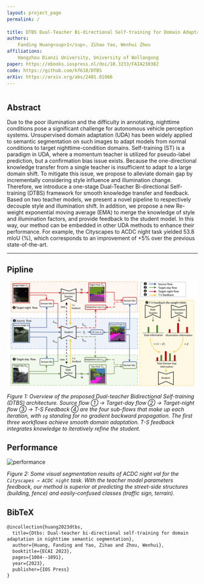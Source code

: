 ```yaml
---
layout: project_page
permalink: /

title: DTBS Dual-Teacher Bi-directional Self-training for Domain Adaptation in Nighttime Semantic Segmentation
authors:
    Fanding Huang<sup>1</sup>, Zihao Yao, Wenhui Zhou
affiliations:
    Hangzhou Dianzi University, University of Wollongong
paper: https://ebooks.iospress.nl/doi/10.3233/FAIA230382
code: https://github.com/hf618/DTBS
arXiv: https://arxiv.org/abs/2401.01066
---
```


<!-- Using HTML to center the abstract -->
<div class="columns is-centered has-text-centered">
    <div class="column is-four-fifths">
        <h2>Abstract</h2>
        <div class="content has-text-justified">
Due to the poor illumination and the difficulty in annotating, nighttime conditions pose a significant challenge for autonomous vehicle perception systems. Unsupervised domain adaptation (UDA) has been widely applied to semantic segmentation on such images to adapt models from normal conditions to target nighttime-condition domains. Self-training (ST) is a paradigm in UDA, where a momentum teacher is utilized for pseudo-label prediction, but a confirmation bias issue exists. Because the one-directional knowledge transfer from a single teacher is insufficient to adapt to a large domain shift. To mitigate this issue, we propose to alleviate domain gap by incrementally considering style influence and illumination change. Therefore, we introduce a one-stage Dual-Teacher Bi-directional Self-training (DTBS) framework for smooth knowledge transfer and feedback. Based on two teacher models, we present a novel pipeline to respectively decouple style and illumination shift. In addition, we propose a new Re-weight exponential moving average (EMA) to merge the knowledge of style and illumination factors, and provide feedback to the student model. In this way, our method can be embedded in other UDA methods to enhance their performance. For example, the Cityscapes to ACDC night task yielded 53.8 mIoU (%), which corresponds to an improvement of +5% over the previous state-of-the-art.
        </div>
    </div>
</div>

---


## Pipline

![pipline](/static/image/overview2_00.png)

*Figure 1: Overview of the proposed Dual-teacher Bidirectional Self-training (DTBS) architecture. Source flow ① → Target-day flow ② → Target-night flow ③ → T-S Feedback ④ are the four sub-flows that make up each iteration, with `sg` standing for no gradient backward propagation. The first three workflows achieve smooth domain adaptation. T-S feedback integrates knowledge to iteratively refine the student.*

## Performance

![performance](/static/image/com_sota3_min16_00.png)

*Figure 2: Some visual segmentation results of ACDC night val for the `Cityscapes → ACDC night` task. With the teacher model parameters feedback, our method is superior at predicting the street-side structures (building, fence) and easily-confused classes (traffic sign, terrain).*


## BibTeX
```
@incollection{huang2023dtbs,
  title={Dtbs: Dual-teacher bi-directional self-training for domain adaptation in nighttime semantic segmentation},
  author={Huang, Fanding and Yao, Zihao and Zhou, Wenhui},
  booktitle={ECAI 2023},
  pages={1084--1091},
  year={2023},
  publisher={IOS Press}
}
```
